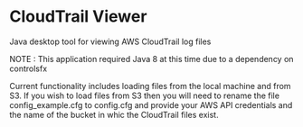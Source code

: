CloudTrail Viewer
================

Java desktop tool for viewing AWS CloudTrail log files


NOTE : This application required Java 8 at this time due to a dependency on controlsfx


Current functionality includes loading files from the local machine and from S3. If you wish to load files from S3
then you will need to rename the file config_example.cfg to config.cfg and provide your AWS API credentials and the
name of the bucket in whic the CloudTrail files exist.
